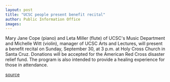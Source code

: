 ```yaml
---
layout: post
title: "UCSC people present benefit recital"
author: Public Information Office
images:
---
```


Mary Jane Cope (piano) and Leta Miller (flute) of UCSC's Music Department and Michelle Witt (violin), manager of UCSC Arts and Lectures, will present a benefit recital on Sunday, September 30, at 3 p.m. at Holy Cross Church in Santa Cruz. Donations will be accepted for the American Red Cross disaster relief fund. The program is also intended to provide a healing experience for those in attendance.  
  
  
[source](http://www1.ucsc.edu/currents/01-02/09-17/crisis_recital.html "Permalink to crisis_recital")
